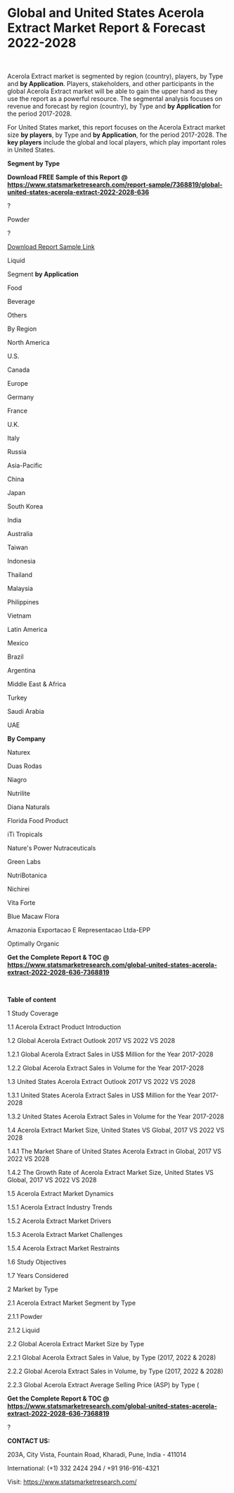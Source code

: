 <h1>Global and United States Acerola Extract Market Report & Forecast 2022-2028</h1><br/><p>Acerola Extract market is segmented by region (country), players, by Type and <strong>by Application</strong>. Players, stakeholders, and other participants in the global Acerola Extract market will be able to gain the upper hand as they use the report as a powerful resource. The segmental analysis focuses on revenue and forecast by region (country), by Type and <strong>by Application</strong> for the period 2017-2028.</p>
 
 
 
 <p>For United States market, this report focuses on the Acerola Extract market size <strong>by players</strong>, by Type and <strong>by Application</strong>, for the period 2017-2028. The <strong>key players</strong> include the global and local players, which play important roles in United States.</p>
 
 
 
 <p><strong>Segment by Type</strong></p>
 
 
 
 <div><b>Download FREE Sample of this Report @ <a href="https://www.statsmarketresearch.com/download-free-sample/7368819/global-united-states-acerola-extract-2022-2028-636">https://www.statsmarketresearch.com/report-sample/7368819/global-united-states-acerola-extract-2022-2028-636</a></b></div>
 
 
 
 <p>? </p>
 
 
 
 <p>Powder</p>
 
 
 
 <p>? </p>
 
 
 
 <p><a href="https://www.statsmarketresearch.com/download-free-sample/7368819/global-united-states-acerola-extract-2022-2028-636">Download Report Sample Link</a></p>
 
 
 
 <p>Liquid</p>
 
 
 
 <p>Segment <strong>by Application</strong></p>
 
 
 
 <p>Food</p>
 
 
 
 <p>Beverage</p>
 
 
 
 <p>Others</p>
 
 
 
 <p>By Region</p>
 
 
 
 <p>North America</p>
 
 
 
 <p>U.S.</p>
 
 
 
 <p>Canada</p>
 
 
 
 <p>Europe</p>
 
 
 
 <p>Germany</p>
 
 
 
 <p>France</p>
 
 
 
 <p>U.K.</p>
 
 
 
 <p>Italy</p>
 
 
 
 <p>Russia</p>
 
 
 
 <p>Asia-Pacific</p>
 
 
 
 <p>China</p>
 
 
 
 <p>Japan</p>
 
 
 
 <p>South Korea</p>
 
 
 
 <p>India</p>
 
 
 
 <p>Australia</p>
 
 
 
 <p>Taiwan</p>
 
 
 
 <p>Indonesia</p>
 
 
 
 <p>Thailand</p>
 
 
 
 <p>Malaysia</p>
 
 
 
 <p>Philippines</p>
 
 
 
 <p>Vietnam</p>
 
 
 
 <p>Latin America</p>
 
 
 
 <p>Mexico</p>
 
 
 
 <p>Brazil</p>
 
 
 
 <p>Argentina</p>
 
 
 
 <p>Middle East & Africa</p>
 
 
 
 <p>Turkey</p>
 
 
 
 <p>Saudi Arabia</p>
 
 
 
 <p>UAE</p>
 
 
 
 <p><strong>By Company</strong></p>
 
 
 
 <p>Naturex</p>
 
 
 
 <p>Duas Rodas</p>
 
 
 
 <p>Niagro</p>
 
 
 
 <p>Nutrilite</p>
 
 
 
 <p>Diana Naturals</p>
 
 
 
 <p>Florida Food Product</p>
 
 
 
 <p>iTi Tropicals</p>
 
 
 
 <p>Nature&#39;s Power Nutraceuticals</p>
 
 
 
 <p>Green Labs</p>
 
 
 
 <p>NutriBotanica</p>
 
 
 
 <p>Nichirei</p>
 
 
 
 <p>Vita Forte</p>
 
 
 
 <p>Blue Macaw Flora</p>
 
 
 
 <p>Amazonia Exportacao E Representacao Ltda-EPP</p>
 
 
 
 <p>Optimally Organic</p>
 
 
 
 <div><b>Get the Complete Report & TOC @ <a href="https://www.statsmarketresearch.com/global-united-states-acerola-extract-2022-2028-636-7368819">https://www.statsmarketresearch.com/global-united-states-acerola-extract-2022-2028-636-7368819</a></b></div>
 
 
 
 <p><br />
 
 <b>Table of content</b></p>
 
 
 
 <p>1 Study Coverage<br />
 
 1.1 Acerola Extract Product Introduction<br />
 
 1.2 Global Acerola Extract Outlook 2017 VS 2022 VS 2028<br />
 
 1.2.1 Global Acerola Extract Sales in US$ Million for the Year 2017-2028<br />
 
 1.2.2 Global Acerola Extract Sales in Volume for the Year 2017-2028<br />
 
 1.3 United States Acerola Extract Outlook 2017 VS 2022 VS 2028<br />
 
 1.3.1 United States Acerola Extract Sales in US$ Million for the Year 2017-2028<br />
 
 1.3.2 United States Acerola Extract Sales in Volume for the Year 2017-2028<br />
 
 1.4 Acerola Extract Market Size, United States VS Global, 2017 VS 2022 VS 2028<br />
 
 1.4.1 The Market Share of United States Acerola Extract in Global, 2017 VS 2022 VS 2028<br />
 
 1.4.2 The Growth Rate of Acerola Extract Market Size, United States VS Global, 2017 VS 2022 VS 2028<br />
 
 1.5 Acerola Extract Market Dynamics<br />
 
 1.5.1 Acerola Extract Industry Trends<br />
 
 1.5.2 Acerola Extract Market Drivers<br />
 
 1.5.3 Acerola Extract Market Challenges<br />
 
 1.5.4 Acerola Extract Market Restraints<br />
 
 1.6 Study Objectives<br />
 
 1.7 Years Considered<br />
 
 2 Market by Type<br />
 
 2.1 Acerola Extract Market Segment by Type<br />
 
 2.1.1 Powder<br />
 
 2.1.2 Liquid<br />
 
 2.2 Global Acerola Extract Market Size by Type<br />
 
 2.2.1 Global Acerola Extract Sales in Value, by Type (2017, 2022 & 2028)<br />
 
 2.2.2 Global Acerola Extract Sales in Volume, by Type (2017, 2022 & 2028)<br />
 
 2.2.3 Global Acerola Extract Average Selling Price (ASP) by Type (</p>
 
 
 
 <div><b>Get the Complete Report & TOC @ <a href="https://www.statsmarketresearch.com/global-united-states-acerola-extract-2022-2028-636-7368819">https://www.statsmarketresearch.com/global-united-states-acerola-extract-2022-2028-636-7368819</a></b></div>
 
 
 
 <p>? </p>
 
 
 
 <p><b>CONTACT US:</b><br />
 
 203A, City Vista, Fountain Road, Kharadi, Pune, India - 411014<br />
 
 International: (+1) 332 2424 294 / +91 916-916-4321<br />
 
 Visit: <a href="https://www.statsmarketresearch.com/">https://www.statsmarketresearch.com/</a></p>